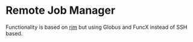 # Remote Job Manager

Functionality is based on [rjm](https://github.com/mondkaefer/rjm) but using
Globus and FuncX instead of SSH based.
